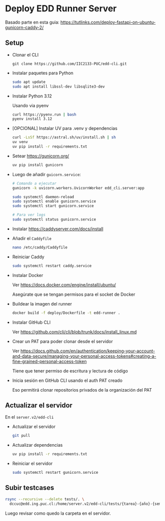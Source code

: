# Deploy EDD Runner Server

Basado parte en esta guia: https://tutlinks.com/deploy-fastapi-on-ubuntu-gunicorn-caddy-2/

## Setup

- Clonar el CLI

  ```
  git clone https://github.com/IIC2133-PUC/edd-cli.git
  ```

- Instalar paquetes para Python

  ```sh
  sudo apt update
  sudo apt install libssl-dev libsqlite3-dev
  ```

- Instalar Python 3.12

  Usando via pyenv

  ```sh
  curl https://pyenv.run | bash
  pyenv install 3.12
  ```

- [OPCIONAL] Instalar UV para .venv y dependencias

  ```sh
  curl -LsSf https://astral.sh/uv/install.sh | sh
  uv venv
  uv pip install -r requirements.txt
  ```

- Setear https://gunicorn.org/

  ```sh
  uv pip install gunicorn
  ```

- Luego de añadir `guicorn.service`:

  ```sh
  # Comando a ejecutar
  gunicorn -k uvicorn.workers.UvicornWorker edd_cli.server:app
  ```

  ```sh
  sudo systemctl daemon-reload
  sudo systemctl enable gunicorn.service
  sudo systemctl start gunicorn.service

  # Para ver logs
  sudo systemctl status gunicorn.service
  ```

- Instalar
  https://caddyserver.com/docs/install

- Añadir el `Caddyfile`

  ```sh
  nano /etc/caddy/Caddyfile
  ```

- Reiniciar Caddy

  ```sh
  sudo systemctl restart caddy.service
  ```

- Instalar Docker

  Ver https://docs.docker.com/engine/install/ubuntu/

  Asegúrate que se tengan permisos para el socket de Docker

- Buildear la imagen del runner

  ```sh
  docker build -f deploy/Dockerfile -t edd-runner .
  ```

- Instalar GitHub CLI

  Ver https://github.com/cli/cli/blob/trunk/docs/install_linux.md

- Crear un PAT para poder clonar desde el servidor

  Ver https://docs.github.com/en/authentication/keeping-your-account-and-data-secure/managing-your-personal-access-tokens#creating-a-fine-grained-personal-access-token

  Tiene que tener permiso de escritura y lectura de código

- Inicia sesión en GitHub CLI usando el auth PAT creado

  Eso permitirá clonar repositorios privados de la organización del PAT

## Actualizar el servidor

En el `server.v2/edd-cli`

- Actualizar el servidor

  ```sh
  git pull
  ```

- Actualizar dependencias

  ```sh
  uv pip install -r requirements.txt
  ```

- Reiniciar el servidor

  ```sh
  sudo systemctl restart gunicorn.service
  ```

## Subir testcases

```sh
rsync --recursive --delete tests/. \
  dccuc@edd.ing.puc.cl:/home/server.v2/edd-cli/tests/{tarea}-{año}-{semestre}/.
```

Luego revisar como quedo la carpeta en el servidor.
